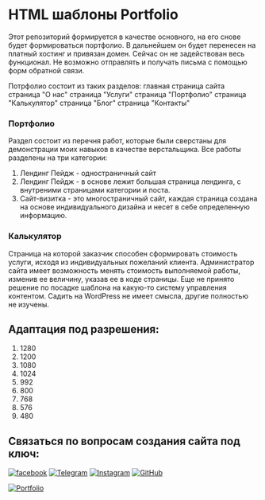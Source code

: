 # HTML шаблоны Portfolio

Этот репозиторий формируется в качестве основного, на его снове будет формироваться портфолио. В дальнейшем он будет перенесен на платный хостинг и привязан домен. Сейчас он не задействован весь функционал. Не возможно отправлять и получать письма с помощью форм обратной связи.

Потрфолио состоит из таких разделов:
главная страница сайта
страница "О нас"
страница "Услуги" 
страница "Портфолио" 
страница "Калькулятор" 
страница "Блог" 
страница "Контакты" 

### Портфолио

Раздел состоит из перечня работ, которые были сверстаны для демонстрации моих навыков в качестве верстальщика. Все работы разделены на три категории:
1. Лендинг Пейдж - одностраничный сайт
2. Лендинг Пейдж - в основе лежит большая страница лендинга, с внутреними страницами категории и поста.
3. Сайт-визитка - это многостраничный сайт, каждая страница создана на основе индивидуального дизайна и несет в себе определенную информацию. 

### Калькулятор

Страница на которой заказчик способен сформировать стоимость услуги, исходя из индивидуальных пожеланий клиента. Администратор сайта имеет возможность менять стоимость выполняемой работы, изменив ее величину, указав ее в коде страницы. Еще не принято решение по посадке шаблона на какую-то систему управления контентом. Садить на WordPress не имеет смысла, другие полностью не изучены. 

## Адаптация под разрешения:

1. 1280
2. 1200
3. 1080
4. 1024
5. 992
6. 800
7. 768
8. 576
9. 480

## Связаться по вопросам создания сайта под ключ:

[![facebook](https://img.shields.io/badge/-Facebook-1877F2?style=for-the-badge&logo=Figma&logoColor=eeffff)](https://www.facebook.com/frontendercode)
[![Telegram](https://img.shields.io/badge/-Telegram-26A5E4?style=for-the-badge&logo=Telegram&logoColor=eeffff)](https://t.me/frontendcoder)
[![Instagram](https://img.shields.io/badge/-Instagram-E4405F?style=for-the-badge&logo=Instagram&logoColor=eeffff)](https://www.instagram.com/frontendercode/?hl=ru)
[![GitHub](https://img.shields.io/badge/-GitHub-181717?style=for-the-badge&logo=GitHub&logoColor=eeffff)](https://github.com/frontend-coder)



[![Portfolio](https://img.shields.io/badge/-Портфолио-181717?style=for-the-badge&logo=Internet-Archive&logoColor=eeffff)](https://frontend-coder.github.io)
